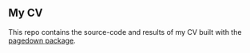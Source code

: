## My CV

This repo contains the source-code and results of my CV built with the [pagedown package](https://pagedown.rbind.io). 
